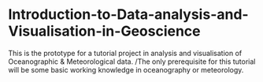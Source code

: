 # Introduction-to-Data-analysis-and-Visualisation-in-Geoscience
This is the prototype for a tutorial project in analysis and visualisation of Oceanographic &amp; Meteorological data.
/The only prerequisite for this tutorial will be some basic working knowledge in oceanography or meteorology.
